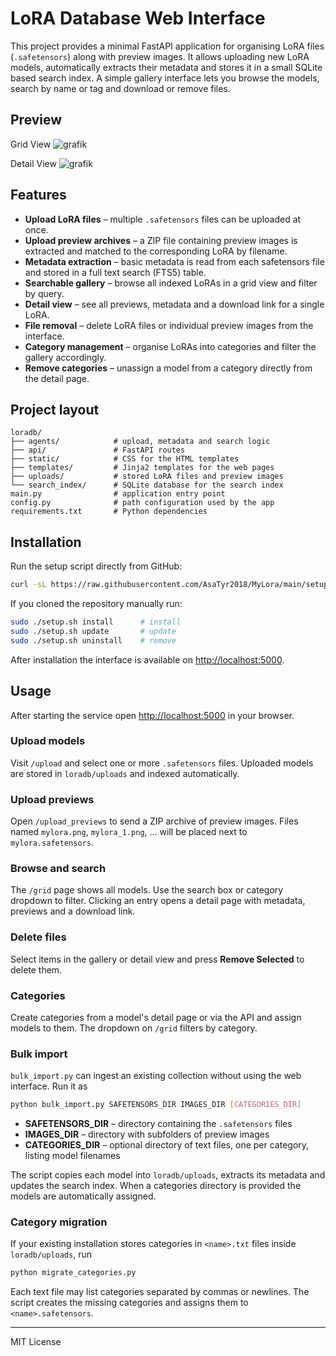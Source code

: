 # LoRA Database Web Interface

This project provides a minimal FastAPI application for organising LoRA files (`.safetensors`) along with preview images.  It allows uploading new LoRA models, automatically extracts their metadata and stores it in a small SQLite based search index.  A simple gallery interface lets you browse the models, search by name or tag and download or remove files.

## Preview
Grid View
![grafik](https://github.com/user-attachments/assets/72b261f7-0fe8-4aff-ab42-82dc8db1584d)

Detail View
![grafik](https://github.com/user-attachments/assets/233b63ac-ca2b-4249-aaa2-f2b991aa25c9)

## Features

- **Upload LoRA files** – multiple `.safetensors` files can be uploaded at once.
- **Upload preview archives** – a ZIP file containing preview images is extracted and matched to the corresponding LoRA by filename.
- **Metadata extraction** – basic metadata is read from each safetensors file and stored in a full text search (FTS5) table.
- **Searchable gallery** – browse all indexed LoRAs in a grid view and filter by query.
- **Detail view** – see all previews, metadata and a download link for a single LoRA.
- **File removal** – delete LoRA files or individual preview images from the interface.
- **Category management** – organise LoRAs into categories and filter the gallery accordingly.
- **Remove categories** – unassign a model from a category directly from the detail page.

## Project layout

```
loradb/
├── agents/            # upload, metadata and search logic
├── api/               # FastAPI routes
├── static/            # CSS for the HTML templates
├── templates/         # Jinja2 templates for the web pages
├── uploads/           # stored LoRA files and preview images
└── search_index/      # SQLite database for the search index
main.py                # application entry point
config.py              # path configuration used by the app
requirements.txt       # Python dependencies
```

## Installation

Run the setup script directly from GitHub:

```bash
curl -sL https://raw.githubusercontent.com/AsaTyr2018/MyLora/main/setup.sh | sudo bash -s install
```

If you cloned the repository manually run:

```bash
sudo ./setup.sh install      # install
sudo ./setup.sh update       # update
sudo ./setup.sh uninstall    # remove
```

After installation the interface is available on [http://localhost:5000](http://localhost:5000).

## Usage

After starting the service open [http://localhost:5000](http://localhost:5000) in your browser.

### Upload models

Visit `/upload` and select one or more `.safetensors` files. Uploaded models are stored in `loradb/uploads` and indexed automatically.

### Upload previews

Open `/upload_previews` to send a ZIP archive of preview images. Files named `mylora.png`, `mylora_1.png`, ... will be placed next to `mylora.safetensors`.

### Browse and search

The `/grid` page shows all models. Use the search box or category dropdown to filter. Clicking an entry opens a detail page with metadata, previews and a download link.

### Delete files

Select items in the gallery or detail view and press **Remove Selected** to delete them.

### Categories

Create categories from a model's detail page or via the API and assign models to them. The dropdown on `/grid` filters by category.

### Bulk import

`bulk_import.py` can ingest an existing collection without using the web interface.
Run it as

```bash
python bulk_import.py SAFETENSORS_DIR IMAGES_DIR [CATEGORIES_DIR]
```

* **SAFETENSORS_DIR** – directory containing the `.safetensors` files
* **IMAGES_DIR** – directory with subfolders of preview images
* **CATEGORIES_DIR** – optional directory of text files, one per category, listing model filenames

The script copies each model into `loradb/uploads`, extracts its metadata and updates the search index. When a categories directory is provided the models are automatically assigned.

### Category migration

If your existing installation stores categories in `<name>.txt` files inside `loradb/uploads`, run

```bash
python migrate_categories.py
```

Each text file may list categories separated by commas or newlines. The script creates the missing categories and assigns them to `<name>.safetensors`.

---

MIT License
